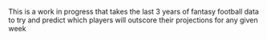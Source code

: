 This is a work in progress that takes the last 3 years of fantasy football data to try and predict which players will outscore their projections for any given week
